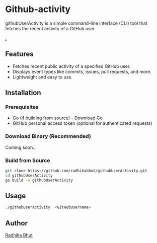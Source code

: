 # Github-activity


githubUserActivity is a simple command-line interface (CLI) tool that fetches the recent activity of a GitHub user.

[.](https://roadmap.sh/projects/github-user-activity)

## Features
- Fetches recent public activity of a specified GitHub user.
- Displays event types like commits, issues, pull requests, and more.
- Lightweight and easy to use.

## Installation

### Prerequisites
- Go (if building from source) - [Download Go](https://go.dev/dl/)
- GitHub personal access token (optional for authenticated requests)

### Download Binary (Recommended)
Coming soon...

### Build from Source
```sh
git clone https://github.com/radhikabhut/githubUserActivity.git
cd githubUserActivity
go build -o githubUserActivity
```

## Usage
```sh
./githubUserActivity  <GitHubUsername>
```


## Author
[Radhika Bhut](https://github.com/radhikabhut)

